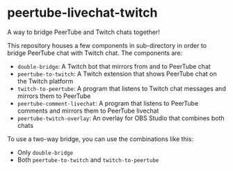 # peertube-livechat-twitch
A way to bridge PeerTube and Twitch chats together!

This repository houses a few components in sub-directory in order to bridge PeerTube chat with Twitch chat. The components are:
- `double-bridge`: A Twitch bot that mirrors from and to PeerTube chat
- `peertube-to-twitch`: A Twitch extension that shows PeerTube chat on the Twitch platform
- `twitch-to-peertube`: A program that listens to Twitch chat messages and mirrors them to PeerTube
- `peertube-comment-livechat`: A program that listens to PeerTube comments and mirrors them to PeerTube livechat
- `peertube-twitch-overlay`: An overlay for OBS Studio that combines both chats

To use a two-way bridge, you can use the combinations like this:
- Only `double-bridge`
- Both `peertube-to-twitch` and `twitch-to-peertube`